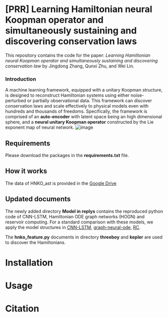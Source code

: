# [PRR] Learning Hamiltonian neural Koopman operator and simultaneously sustaining and discovering conservation laws
This repository contains the code for the paper: *Learning Hamiltonian neural Koopman operator and simultaneously sustaining and discovering conservation law* by Jingdong Zhang, Qunxi Zhu, and Wei Lin.

### Introduction

A machine learning framework, equipped with a unitary Koopman structure, is designed to reconstruct Hamiltonian systems using either noise-perturbed or partially observational data. This framework can discover conservation laws and scale effectively to physical models even with hundreds and thousands of freedoms. Specifically, the framework is comprised of an __auto-encoder__ with latent space being an high dimensional sphere, and a __neural unitary Koopman operator__ constructed by the Lie exponent map of neural network.
![image](https://github.com/jingddong-zhang/HNKO/blob/main/HNKO_sketch.png)


## Requirements
Please download the packages in the **requirements.txt** file.


## How it works
The data of HNKO_ast is provided in the [Google Drive](https://drive.google.com/file/d/1_4_n5GAD2jS-SqP-enf8S-5cI781qTZu/view?usp=sharing)


## Updated documents
The newly added directory **Model in replys** contains the reproduced python code of CNN-LSTM, Hamiltonian ODE graph networks (HOGN) and reservoir computing.
For a standard comparison with these models, we apply the model structures in [CNN-LSTM](https://github.com/ozancanozdemir/CNN-LSTM), [graph-neural-ode](https://github.com/jaketae/graph-neural-ode/tree/master), [RC](https://github.com/zhuqunxi/RC_Lorenz).

The **hnko_feature.py** documents in directory **threeboy** and **kepler** are used to discover the Hamiltonians.

# Installation

# Usage

# Citation
